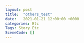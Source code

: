 ```yaml
---
layout: post
title:  "others_test"
date:   2021-01-21 12:00:00 +0000
categories: Etc
Tags: Story Etc
SceneCode: []
---
```

